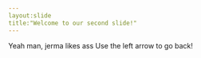 ```yaml
---
layout:slide
title:"Welcome to our second slide!"
---
```

Yeah man, jerma likes ass
Use the left arrow to go back!
